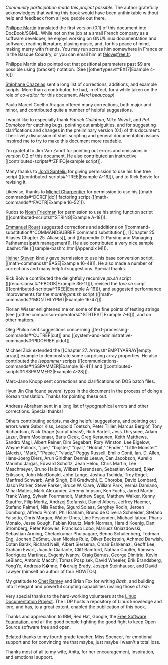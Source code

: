 _Community participation made this project possible._ The author gratefully acknowledges that writing this book would have been unthinkable without help and feedback from all you people out there.

[Philippe Martin](mailto:feloy@free.fr) translated the first version (0.1) of this document into DocBook/SGML. While not on the job at a small French company as a software developer, he enjoys working on GNU/Linux documentation and software, reading literature, playing music, and, for his peace of mind, making merry with friends. You may run across him somewhere in France or in the Basque Country, or you can email him at [feloy@free.fr](mailto:feloy@free.fr).

Philippe Martin also pointed out that positional parameters past $9 are possible using {bracket} notation. (See [[othertypesv#^EX17|Example 4-5]]).

[Stéphane Chazelas](mailto:stephane_chazelas@yahoo.fr) sent a long list of corrections, additions, and example scripts. More than a contributor, he had, in effect, for a while taken on the role of _co-editor_ for this document. _Merci beaucoup!_

Paulo Marcel Coelho Aragao offered many corrections, both major and minor, and contributed quite a number of helpful suggestions.

I would like to especially thank _Patrick Callahan_, _Mike Novak_, and _Pal Domokos_ for catching bugs, pointing out ambiguities, and for suggesting clarifications and changes in the preliminary version (0.1) of this document. Their lively discussion of shell scripting and general documentation issues inspired me to try to make this document more readable.

I'm grateful to Jim Van Zandt for pointing out errors and omissions in version 0.2 of this document. He also contributed an instructive [[contributed-scripts#^ZFIFO|example script]].

Many thanks to [Jordi Sanfeliu](mailto:mikaku@fiwix.org) for giving permission to use his fine tree script ([[contributed-scripts#^TREE|Example A-16]]), and to Rick Boivie for revising it.

Likewise, thanks to [Michel Charpentier](mailto:charpov@cs.unh.edu) for permission to use his [[math-commands#^DCREF|dc]] factoring script ([[math-commands#^FACTR|Example 16-52]]).

Kudos to [Noah Friedman](mailto:friedman@prep.ai.mit.edu) for permission to use his string function script ([[contributed-scripts#^STRING|Example A-18]]).

[Emmanuel Rouat](mailto:emmanuel.rouat@wanadoo.fr) suggested corrections and additions on [[command-substitution#^COMMANDSUBREF|command substitution]], [[Chapter 25. Aliases|Chapter 25. Aliases]], and [[Appendix D. Parsing and Managing Pathnames|path management]]. He also contributed a very nice sample .bashrc file ([[sample-bashrc.html|Appendix M]]).

[Heiner Steven](mailto:heiner.steven@odn.de) kindly gave permission to use his base conversion script, [[math-commands#^BASE|Example 16-48]]. He also made a number of corrections and many helpful suggestions. Special thanks.

Rick Boivie contributed the delightfully recursive _pb.sh_ script ([[recursionsct#^PBOOK|Example 36-11]]), revised the _tree.sh_ script ([[contributed-scripts#^TREE|Example A-16]]), and suggested performance improvements for the _monthlypmt.sh_ script ([[math-commands#^MONTHLYPMT|Example 16-47]]).

Florian Wisser enlightened me on some of the fine points of testing strings (see [[other-comparison-operators#^STRTEST|Example 7-6]]), and on other matters.

Oleg Philon sent suggestions concerning [[text-processing-commands#^CUTREF|cut]] and [[system-and-administrative-commands#^PIDOFREF|pidof]].

Michael Zick extended the [[Chapter 27. Arrays#^EMPTYARRAY|empty array]] example to demonstrate some surprising array properties. He also contributed the _isspammer_ scripts ([[communications-commands#^ISSPAMMER|Example 16-41]] and [[contributed-scripts#^ISSPAMMER2|Example A-28]]).

Marc-Jano Knopp sent corrections and clarifications on DOS batch files.

Hyun Jin Cha found several typos in the document in the process of doing a Korean translation. Thanks for pointing these out.

Andreas Abraham sent in a long list of typographical errors and other corrections. Special thanks!

Others contributing scripts, making helpful suggestions, and pointing out errors were Gabor Kiss, Leopold Toetsch, Peter Tillier, Marcus Berglof, Tony Richardson, Nick Drage (script ideas!), Rich Bartell, Jess Thrysoee, Adam Lazur, Bram Moolenaar, Baris Cicek, Greg Keraunen, Keith Matthews, Sandro Magi, Albert Reiner, Dim Segebart, Rory Winston, Lee Bigelow, Wayne Pollock, "jipe," "bojster," "nyal," "Hobbit," "Ender," "Little Monster" (Alexis), "Mark," "Patsie," "vladz," Peggy Russell, Emilio Conti, Ian. D. Allen, Hans-Joerg Diers, Arun Giridhar, Dennis Leeuw, Dan Jacobson, Aurelio Marinho Jargas, Edward Scholtz, Jean Helou, Chris Martin, Lee Maschmeyer, Bruno Haible, Wilbert Berendsen, Sebastien Godard, Bj�n Eriksson, John MacDonald, John Lange, Joshua Tschida, Troy Engel, Manfred Schwarb, Amit Singh, Bill Gradwohl, E. Choroba, David Lombard, Jason Parker, Steve Parker, Bruce W. Clare, William Park, Vernia Damiano, Mihai Maties, Mark Alexander, Jeremy Impson, Ken Fuchs, Jared Martin, Frank Wang, Sylvain Fourmanoit, Matthew Sage, Matthew Walker, Kenny Stauffer, Filip Moritz, Andrzej Stefanski, Daniel Albers, Jeffrey Haemer, Stefano Palmeri, Nils Radtke, Sigurd Solaas, Serghey Rodin, Jeroen Domburg, Alfredo Pironti, Phil Braham, Bruno de Oliveira Schneider, Stefano Falsetto, Chris Morgan, Walter Dnes, Linc Fessenden, Michael Iatrou, Pharis Monalo, Jesse Gough, Fabian Kreutz, Mark Norman, Harald Koenig, Dan Stromberg, Peter Knowles, Francisco Lobo, Mariusz Gniazdowski, Sebastian Arming, Chetankumar Phulpagare, Benno Schulenberg, Tedman Eng, Jochen DeSmet, Juan Nicolas Ruiz, Oliver Beckstein, Achmed Darwish, Dotan Barak, Richard Neill, Albert Siersema, Omair Eshkenazi, Geoff Lee, Graham Ewart, JuanJo Ciarlante, Cliff Bamford, Nathan Coulter, Ramses Rodriguez Martinez, Evgeniy Ivanov, Craig Barnes, George Dimitriu, Kevin LeBlanc, Antonio Macchi, Tomas Pospisek, David Wheeler, Erik Brandsberg, YongYe, Andreas K�hne, P�draig Brady, Joseph Steinhauser, and David Lawyer (himself an author of four HOWTOs).

My gratitude to [Chet Ramey](mailto:chet@po.cwru.edu) and Brian Fox for writing _Bash_, and building into it elegant and powerful scripting capabilities rivaling those of _ksh_.

Very special thanks to the hard-working volunteers at the [Linux Documentation Project](http://www.tldp.org). The LDP hosts a repository of Linux knowledge and lore, and has, to a great extent, enabled the publication of this book.

Thanks and appreciation to IBM, Red Hat, Google, the [Free Software Foundation](http://www.fsf.org), and all the good people fighting the good fight to keep Open Source software free and open.

Belated thanks to my fourth grade teacher, Miss Spencer, for emotional support and for convincing me that maybe, just maybe I wasn't a total loss.

Thanks most of all to my wife, Anita, for her encouragement, inspiration, and emotional support.
